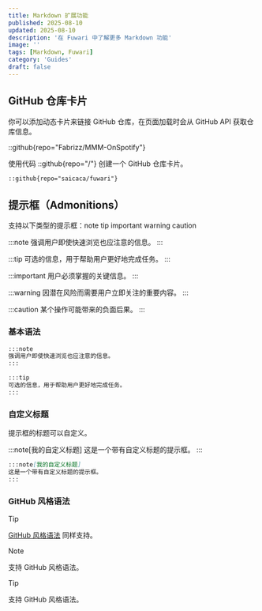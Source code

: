 ```yaml
---
title: Markdown 扩展功能
published: 2025-08-10
updated: 2025-08-10
description: '在 Fuwari 中了解更多 Markdown 功能'
image: ''
tags: [Markdown, Fuwari]
category: 'Guides'
draft: false
---
```


## GitHub 仓库卡片
你可以添加动态卡片来链接 GitHub 仓库，在页面加载时会从 GitHub API 获取仓库信息。

::github{repo="Fabrizz/MMM-OnSpotify"}

使用代码 ::github{repo="<owner>/<repo>"} 创建一个 GitHub 仓库卡片。

```markdown
::github{repo="saicaca/fuwari"}
```


## 提示框（Admonitions）

支持以下类型的提示框：note tip important warning caution

:::note
强调用户即使快速浏览也应注意的信息。
:::

:::tip
可选的信息，用于帮助用户更好地完成任务。
:::

:::important
用户必须掌握的关键信息。
:::

:::warning
因潜在风险而需要用户立即关注的重要内容。
:::

:::caution
某个操作可能带来的负面后果。
:::

### 基本语法

```markdown
:::note
强调用户即使快速浏览也应注意的信息。
:::

:::tip
可选的信息，用于帮助用户更好地完成任务。
:::
```


### 自定义标题

提示框的标题可以自定义。

:::note[我的自定义标题]
这是一个带有自定义标题的提示框。
:::

```markdown
:::note[我的自定义标题]
这是一个带有自定义标题的提示框。
:::
```


### GitHub 风格语法

> [!TIP]
> [GitHub 风格语法](https://github.com/orgs/community/discussions/16925) 同样支持。

> [!NOTE]
> 支持 GitHub 风格语法。

> [!TIP]
> 支持 GitHub 风格语法。
